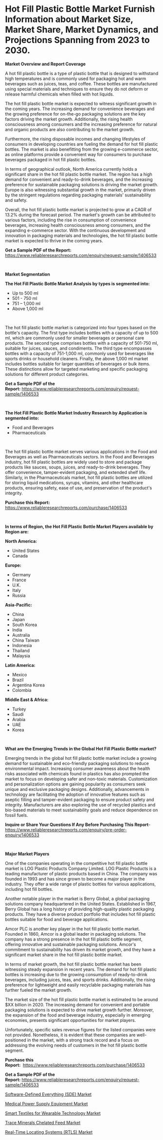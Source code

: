 <p><h1>Hot Fill Plastic Bottle Market Furnish Information about Market Size, Market Share, Market Dynamics, and Projections Spanning from 2023 to 2030.</h1></p><p><strong>Market Overview and Report Coverage</strong></p>
<p><p>A hot fill plastic bottle is a type of plastic bottle that is designed to withstand high temperatures and is commonly used for packaging hot and warm beverages such as juices, teas, and coffee. These bottles are manufactured using special materials and techniques to ensure they do not deform or release harmful chemicals when filled with hot liquids.</p><p>The hot fill plastic bottle market is expected to witness significant growth in the coming years. The increasing demand for convenience beverages and the growing preference for on-the-go packaging solutions are the key factors driving the market growth. Additionally, the rising health consciousness among consumers and the increasing preference for natural and organic products are also contributing to the market growth.</p><p>Furthermore, the rising disposable incomes and changing lifestyles of consumers in developing countries are fueling the demand for hot fill plastic bottles. The market is also benefitting from the growing e-commerce sector, as online platforms provide a convenient way for consumers to purchase beverages packaged in hot fill plastic bottles.</p><p>In terms of geographical outlook, North America currently holds a significant share in the hot fill plastic bottle market. The region has a high demand for convenient and ready-to-drink beverages, and the increasing preference for sustainable packaging solutions is driving the market growth. Europe is also witnessing substantial growth in the market, primarily driven by the stringent regulations regarding packaging materials' sustainability and safety.</p><p>Overall, the hot fill plastic bottle market is projected to grow at a CAGR of 13.2% during the forecast period. The market's growth can be attributed to various factors, including the rise in consumption of convenience beverages, increasing health consciousness among consumers, and the expanding e-commerce sector. With the continuous development and innovation in packaging materials and technologies, the hot fill plastic bottle market is expected to thrive in the coming years.</p></p>
<p><strong>Get a Sample PDF of the Report:</strong> <a href="https://www.reliableresearchreports.com/enquiry/request-sample/1406533">https://www.reliableresearchreports.com/enquiry/request-sample/1406533</a></p>
<p>&nbsp;</p>
<p><strong>Market Segmentation</strong></p>
<p><strong>The Hot Fill Plastic Bottle Market Analysis by types is segmented into:</strong></p>
<p><ul><li>Up to 500 ml</li><li>501 - 750 ml</li><li>751 – 1,000 ml</li><li>Above 1,000 ml</li></ul></p>
<p>&nbsp;</p>
<p><p>The hot fill plastic bottle market is categorized into four types based on the bottle's capacity. The first type includes bottles with a capacity of up to 500 ml, which are commonly used for smaller beverages or personal care products. The second type comprises bottles with a capacity of 501-750 ml, suitable for juices, sauces, and condiments. The third type encompasses bottles with a capacity of 751-1,000 ml, commonly used for beverages like sports drinks or household cleaners. Finally, the above 1,000 ml market includes bottles suitable for larger quantities of beverages or bulk items. These distinctions allow for targeted marketing and specific packaging solutions for different product categories.</p></p>
<p><strong>Get a Sample PDF of the Report:</strong>&nbsp;<a href="https://www.reliableresearchreports.com/enquiry/request-sample/1406533">https://www.reliableresearchreports.com/enquiry/request-sample/1406533</a></p>
<p>&nbsp;</p>
<p><strong>The Hot Fill Plastic Bottle Market Industry Research by Application is segmented into:</strong></p>
<p><ul><li>Food and Beverages</li><li>Pharmaceuticals</li></ul></p>
<p>&nbsp;</p>
<p><p>The hot fill plastic bottle market serves various applications in the Food and Beverages as well as Pharmaceuticals sectors. In the Food and Beverages industry, hot fill plastic bottles are widely used to store and package products like sauces, soups, juices, and ready-to-drink beverages. They offer convenience, tamper-evident packaging, and extended shelf life. Similarly, in the Pharmaceuticals market, hot fill plastic bottles are utilized for storing liquid medications, syrups, vitamins, and other healthcare products, ensuring safety, ease of use, and preservation of the product's integrity.</p></p>
<p><strong>Purchase this Report:</strong>&nbsp; <a href="https://www.reliableresearchreports.com/purchase/1406533">https://www.reliableresearchreports.com/purchase/1406533</a></p>
<p>&nbsp;</p>
<p><strong>In terms of Region, the Hot Fill Plastic Bottle Market Players available by Region are:</strong></p>
<p>
    <p> <strong> North America: </strong>
        <ul>
            <li>United States</li>
            <li>Canada</li>
        </ul>
        </p> 
    <p> <strong> Europe: </strong>
        <ul>
            <li>Germany</li>
            <li>France</li>
            <li>U.K.</li>
            <li>Italy</li>
            <li>Russia</li>
        </ul>
        </p> 
    <p> <strong> Asia-Pacific: </strong>
        <ul>
            <li>China</li>
            <li>Japan</li>
            <li>South Korea</li>
            <li>India</li>
            <li>Australia</li>
            <li>China Taiwan</li>
            <li>Indonesia</li>
            <li>Thailand</li>
            <li>Malaysia</li>
        </ul>
        </p> 
    <p> <strong> Latin America: </strong>
        <ul>
            <li>Mexico</li>
            <li>Brazil</li>
            <li>Argentina Korea</li>
            <li>Colombia</li>
        </ul>
        </p> 
    <p> <strong> Middle East & Africa: </strong>
        <ul>
            <li>Turkey</li>
            <li>Saudi</li>
            <li>Arabia</li>
            <li>UAE</li>
            <li>Korea</li>
        </ul>
    </p>
    </p>
<p>&nbsp;</p>
<p><strong>What are the Emerging Trends in the Global Hot Fill Plastic Bottle market?</strong></p>
<p><p>Emerging trends in the global hot fill plastic bottle market include a growing demand for sustainable and eco-friendly packaging solutions to reduce environmental impact. Increasing consumer awareness about the health risks associated with chemicals found in plastics has also prompted the market to focus on developing safer and non-toxic materials. Customization and personalization options are gaining popularity as consumers seek unique and exclusive packaging designs. Additionally, advancements in technology are facilitating the adoption of innovative features such as aseptic filling and tamper-evident packaging to ensure product safety and integrity. Manufacturers are also exploring the use of recycled plastics and bio-based materials to meet sustainability goals and reduce dependence on fossil fuels.</p></p>
<p><strong>Inquire or Share Your Questions If Any Before Purchasing This Report</strong>- <a href="https://www.reliableresearchreports.com/enquiry/pre-order-enquiry/1406533">https://www.reliableresearchreports.com/enquiry/pre-order-enquiry/1406533</a></p>
<p>&nbsp;</p>
<p><strong>Major Market Players</strong></p>
<p><p>One of the companies operating in the competitive hot fill plastic bottle market is LOG Plastic Products Company Limited. LOG Plastic Products is a leading manufacturer of plastic products based in China. The company was founded in 1993 and has since grown to become a major player in the industry. They offer a wide range of plastic bottles for various applications, including hot fill bottles.</p><p>Another notable player in the market is Berry Global, a global packaging solutions company headquartered in the United States. Established in 1967, Berry Global has a long history of providing high-quality plastic packaging products. They have a diverse product portfolio that includes hot fill plastic bottles suitable for food and beverage applications.</p><p>Amcor PLC is another key player in the hot fill plastic bottle market. Founded in 1860, Amcor is a global leader in packaging solutions. The company has a strong presence in the hot fill plastic bottle segment, offering innovative and sustainable packaging solutions. Amcor's commitment to sustainability has driven its market growth, and they have a significant market share in the hot fill plastic bottle market.</p><p>In terms of market growth, the hot fill plastic bottle market has been witnessing steady expansion in recent years. The demand for hot fill plastic bottles is increasing due to the growing consumption of ready-to-drink beverages, including juices, teas, and sports drinks. Additionally, the rising preference for lightweight and easily recyclable packaging materials has further fueled the market growth.</p><p>The market size of the hot fill plastic bottle market is estimated to be around $XX billion in 2020. The increasing demand for convenient and portable packaging solutions is expected to drive market growth further. Moreover, the expansion of the food and beverage industry, especially in emerging economies, presents significant opportunities for market players.</p><p>Unfortunately, specific sales revenue figures for the listed companies were not provided. Nonetheless, it is evident that these companies are well-positioned in the market, with a strong track record and a focus on addressing the evolving needs of customers in the hot fill plastic bottle segment.</p></p>
<p><strong>Purchase this Report:</strong>&nbsp;&nbsp;<a href="https://www.reliableresearchreports.com/purchase/1406533">https://www.reliableresearchreports.com/purchase/1406533</a></p>
<p></p>
<p><strong>Get a Sample PDF of the Report:</strong>&nbsp;<a href="https://www.reliableresearchreports.com/enquiry/request-sample/1406533">https://www.reliableresearchreports.com/enquiry/request-sample/1406533</a></p>
<p><p><a href="https://www.linkedin.com/pulse/software-defined-everything-sde-market-insights-players/">Software-Defined Everything (SDE) Market</a></p><p><a href="https://medium.com/@javiermante/medical-power-supply-equipment-market-research-report-its-history-and-forecast-2023-to-2030-cd2b4bc4aec9">Medical Power Supply Equipment Market</a></p><p><a href="https://www.linkedin.com/pulse/smart-textiles-wearable-technology-market-challenges-opportunities/">Smart Textiles for Wearable Technology Market</a></p><p><a href="https://medium.com/@dashawnmoen/analyzing-trace-minerals-chelated-feed-market-global-industry-perspective-and-forecast-2023-to-39913736c0d2">Trace Minerals Chelated Feed Market</a></p><p><a href="https://www.linkedin.com/pulse/real-time-locating-systems-rtls-market-research-report-unlocks/">Real-Time Locating Systems (RTLS) Market</a></p></p>